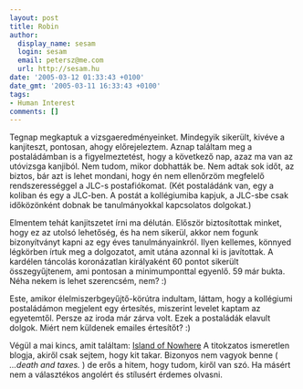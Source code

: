 ```yaml
---
layout: post
title: Robin
author:
  display_name: sesam
  login: sesam
  email: petersz@me.com
  url: http://sesam.hu
date: '2005-03-12 01:33:43 +0100'
date_gmt: '2005-03-11 16:33:43 +0100'
tags:
- Human Interest
comments: []
---
```


Tegnap megkaptuk a vizsgaeredményeinket. Mindegyik sikerült, kivéve a kanjiteszt, pontosan, ahogy előrejeleztem. Aznap találtam meg a postaládámban is a figyelmeztetést, hogy a következő nap, azaz ma van az utóvizsga kanjiból. Nem tudom, mikor dobhatták be. Nem adtak sok időt, az biztos, bár azt is lehet mondani, hogy én nem ellenőrzöm megfelelő rendszerességgel a JLC-s postafiókomat. (Két postaládánk van, egy a koliban és egy a JLC-ben. A postát a kollégiumiba kapjuk, a JLC-sbe csak időközönként dobnak be tanulmányokkal kapcsolatos dolgokat.)

Elmentem tehát kanjitszetet írni ma délután. Először biztosítottak minket, hogy ez az utolsó lehetőség, és ha nem sikerül, akkor nem fogunk bizonyítványt kapni az egy éves tanulmányainkról. Ilyen kellemes, könnyed légkörben írtuk meg a dolgozatot, amit utána azonnal ki is javítottak. A kardélen táncolás koronázatlan királyaként 60 pontot sikerült összegyűjtenem, ami pontosan a minimumponttal egyenlő. 59 már bukta. Néha nekem is lehet szerencsém, nem? :)

Este, amikor élelmiszerbgeyűjtő-körútra indultam, láttam, hogy a kollégiumi postaládámon megjelent egy értesítés, miszerint levelet kaptam az egyetemtől. Persze az iroda már zárva volt. Ezek a postaládák elavult dolgok. Miért nem küldenek emailes értesítőt? :)

Végül a mai kincs, amit találtam: [Island of Nowhere](http://cannibalgame.blogspot.com) A titokzatos ismeretlen blogja, akiről csak sejtem, hogy kit takar. Bizonyos nem vagyok benne ( _...death and taxes._ ) de erős a hitem, hogy tudom, kiről van szó. Ha másért nem a választékos angolért és stílusért érdemes olvasni.
